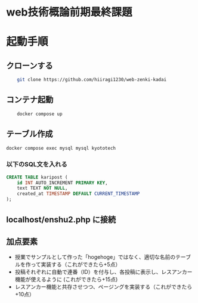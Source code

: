 # web技術概論前期最終課題

# 起動手順

## クローンする
```bash
    git clone https://github.com/hiiragi1230/web-zenki-kadai
```

## コンテナ起動

```bash
    docker compose up 
``` 

## テーブル作成

```bash
docker compose exec mysql mysql kyototech
```

### 以下のSQL文を入れる

```sql
CREATE TABLE karipost (
    id INT AUTO_INCREMENT PRIMARY KEY,
    text TEXT NOT NULL,
    created_at TIMESTAMP DEFAULT CURRENT_TIMESTAMP
); 
```

## localhost/enshu2.php に接続

## 加点要素
- 授業でサンプルとして作った「hogehoge」ではなく、適切な名前のテーブルを作って実装する（これができたら+5点）
- 投稿それぞれに自動で連番（ID）を付与し、各投稿に表示し、レスアンカー機能が使えるように (これができたら+15点)
- レスアンカー機能と共存させつつ、ページングを実装する（これができたら+10点）

